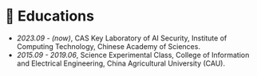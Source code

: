 # 📖 Educations
- *2023.09 - (now)*, CAS Key Laboratory of AI Security, Institute of Computing Technology, Chinese Academy of Sciences.
- *2015.09 - 2019.06*, Science Experimental Class, College of Information and Electrical Engineering, China Agricultural University (CAU).
